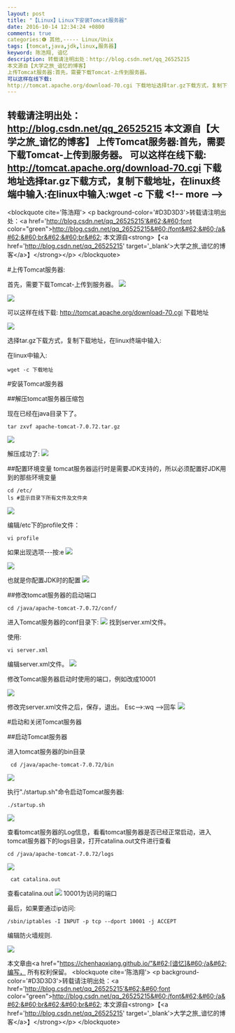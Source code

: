 ```yaml
---
layout: post
title: "【Linux】Linux下安装Tomcat服务器"
date: 2016-10-14 12:34:24 +0800
comments: true
categories:❻ 其他,----- Linux/Unix
tags: [tomcat,java,jdk,linux,服务器]
keyword: 陈浩翔, 谙忆
description: 转载请注明出处：http://blog.csdn.net/qq_26525215
本文源自【大学之旅_谙忆的博客】
上传Tomcat服务器:首先，需要下载Tomcat-上传到服务器。 
可以这样在线下载: 
http://tomcat.apache.org/download-70.cgi 下载地址选择tar.gz下载方式，复制下载地址，在linux终端中输入:在linux中输入:wget -c 下载 
---
```



转载请注明出处：http://blog.csdn.net/qq_26525215
本文源自【大学之旅_谙忆的博客】
上传Tomcat服务器:首先，需要下载Tomcat-上传到服务器。 
可以这样在线下载: 
http://tomcat.apache.org/download-70.cgi 下载地址选择tar.gz下载方式，复制下载地址，在linux终端中输入:在linux中输入:wget -c 下载
&#60;!-- more --&#62;
----------

&#60;blockquote cite='陈浩翔'&#62;
&#60;p background-color='#D3D3D3'&#62;转载请注明出处：&#60;a href='http://blog.csdn.net/qq_26525215'&#62;&#60;font color="green"&#62;http://blog.csdn.net/qq_26525215&#60;/font&#62;&#60;/a&#62;&#60;br&#62;&#60;br&#62;
本文源自&#60;strong&#62;【&#60;a href='http://blog.csdn.net/qq_26525215' target='_blank'&#62;大学之旅_谙忆的博客&#60;/a&#62;】&#60;/strong&#62;&#60;/p&#62;
&#60;/blockquote&#62;

#上传Tomcat服务器:

首先，需要下载Tomcat-上传到服务器。
![](http://img.blog.csdn.net/20160925120544522)

![](http://img.blog.csdn.net/20160925120701554)

可以这样在线下载:
http://tomcat.apache.org/download-70.cgi 下载地址

![](http://img.blog.csdn.net/20170320125110429?watermark/2/text/aHR0cDovL2Jsb2cuY3Nkbi5uZXQvcXFfMjY1MjUyMTU=/font/5a6L5L2T/fontsize/400/fill/I0JBQkFCMA==/dissolve/70/gravity/SouthEast)

选择tar.gz下载方式，复制下载地址，在linux终端中输入:

在linux中输入:

```
wget -c 下载地址
```


#安装Tomcat服务器

##解压tomcat服务器压缩包

现在已经在java目录下了。
```
tar zxvf apache-tomcat-7.0.72.tar.gz
```
![](http://img.blog.csdn.net/20160925121039727)

解压成功了:
![](http://img.blog.csdn.net/20160925121126815)

##配置环境变量
tomcat服务器运行时是需要JDK支持的，所以必须配置好JDK用到的那些环境变量

```
cd /etc/
ls #显示目录下所有文件及文件夹
```

![](http://img.blog.csdn.net/20160925121338150)

编辑/etc下的profile文件：
```
vi profile
```
如果出现选项---按:e
![](http://img.blog.csdn.net/20160925121635215)

![](http://img.blog.csdn.net/20160925121513399)

也就是你配置JDK时的配置
![](http://img.blog.csdn.net/20160925121956654)


##修改tomcat服务器的启动端口

```
cd /java/apache-tomcat-7.0.72/conf/
```
进入Tomcat服务器的conf目录下:
![](http://img.blog.csdn.net/20160925122322175)
找到server.xml文件。

使用:
```
vi server.xml
```
编辑server.xml文件。
![](http://img.blog.csdn.net/20160925122428255)


修改Tomcat服务器启动时使用的端口，例如改成10001

![](http://img.blog.csdn.net/20160925122654774)

修改完server.xml文件之后，保存，退出。
Esc--&#62;:wq --&#62;回车
![](http://img.blog.csdn.net/20160925122747900)

#启动和关闭Tomcat服务器

##启动Tomcat服务器

进入tomcat服务器的bin目录
```
 cd /java/apache-tomcat-7.0.72/bin
```
![](http://img.blog.csdn.net/20160925123025049)


执行"./startup.sh"命令启动Tomcat服务器:
```
./startup.sh
```
![](http://img.blog.csdn.net/20160925123146424)

查看tomcat服务器的Log信息，看看tomcat服务器是否已经正常启动，进入tomcat服务器下的logs目录，打开catalina.out文件进行查看
```
cd /java/apache-tomcat-7.0.72/logs
```
![](http://img.blog.csdn.net/20160925123324816)


```
 cat catalina.out
```
查看catalina.out
![](http://img.blog.csdn.net/20160925123534752)
10001为访问的端口

最后，如果要通过ip访问:
```
/sbin/iptables -I INPUT -p tcp --dport 10001 -j ACCEPT
```
编辑防火墙规则.

![](http://img.blog.csdn.net/20160925124634410)


本文章由&#60;a href="https://chenhaoxiang.github.io/"&#62;[谙忆]&#60;/a&#62;编写， 所有权利保留。 
&#60;blockquote cite='陈浩翔'&#62;
&#60;p background-color='#D3D3D3'&#62;转载请注明出处：&#60;a href='http://blog.csdn.net/qq_26525215'&#62;&#60;font color="green"&#62;http://blog.csdn.net/qq_26525215&#60;/font&#62;&#60;/a&#62;&#60;br&#62;&#60;br&#62;
本文源自&#60;strong&#62;【&#60;a href='http://blog.csdn.net/qq_26525215' target='_blank'&#62;大学之旅_谙忆的博客&#60;/a&#62;】&#60;/strong&#62;&#60;/p&#62;
&#60;/blockquote&#62;
